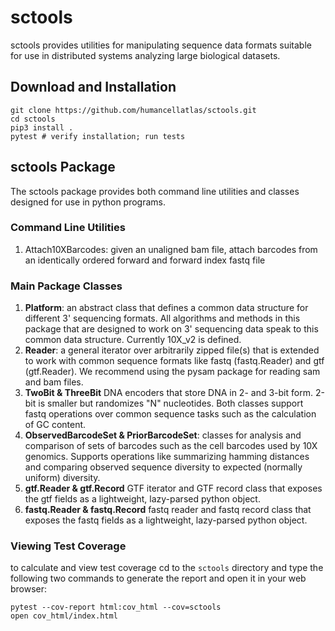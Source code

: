 # sctools

sctools provides utilities for manipulating sequence data formats suitable for use in distributed
systems analyzing large biological datasets. 

## Download and Installation
```
git clone https://github.com/humancellatlas/sctools.git 
cd sctools
pip3 install .
pytest # verify installation; run tests
```

## sctools Package

The sctools package provides both command line utilities and classes designed for use in python 
programs. 

### Command Line Utilities
1. Attach10XBarcodes: given an unaligned bam file, attach barcodes from an identically ordered 
forward and forward index fastq file

### Main Package Classes
1. **Platform**: an abstract class that defines a common data structure for different 3' sequencing 
formats. All algorithms and methods in this package that are designed to work on 3' sequencing data 
speak to this common data structure. Currently 10X_v2 is defined. 
2. **Reader**: a general iterator over arbitrarily zipped file(s) that is extended to work with common
sequence formats like fastq (fastq.Reader) and gtf (gtf.Reader). We recommend using the pysam 
package for reading sam and bam files. 
3. **TwoBit & ThreeBit** DNA encoders that store DNA in 2- and 3-bit form. 2-bit is smaller but 
randomizes "N" nucleotides. Both classes support fastq operations over common sequence tasks such
as the calculation of GC content. 
3. **ObservedBarcodeSet & PriorBarcodeSet**: classes for analysis and comparison of sets of barcodes
such as the cell barcodes used by 10X genomics. Supports operations like summarizing hamming 
distances and comparing observed sequence diversity to expected (normally uniform) diversity. 
4. **gtf.Reader & gtf.Record** GTF iterator and GTF record class that exposes the gtf
fields as a lightweight, lazy-parsed python object.
5. **fastq.Reader & fastq.Record** fastq reader and fastq record class that exposes the fastq fields
as a lightweight, lazy-parsed python object.


### Viewing Test Coverage
to calculate and view test coverage cd to the `sctools` directory and 
type the following two commands to generate the report and open it in your web browser:
```
pytest --cov-report html:cov_html --cov=sctools
open cov_html/index.html
``` 
